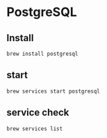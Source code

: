 # PostgreSQL

## Install
`brew install postgresql
`
## start
`brew services start postgresql
`
## service check
`brew services list
`